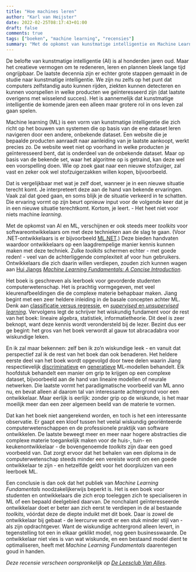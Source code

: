 ```yaml
---
title: "Hoe machines leren"
author: "Karl van Heijster"
date: 2022-02-25T08:17:43+01:00
draft: false
comments: true
tags: ["boeken", "machine learning", "recensies"]
summary: "Met de opkomst van kunstmatige intelligentie en Machine Learning, verschijnen er ook steeds meer *toolkits* voor softwareontwikkelaars om met deze technieken aan de slag te gaan. Deze bieden handvaten waardoor ontwikkelaars op een laagdrempelige manier kennis kunnen maken met deze techniek. Zulke *toolkits* schermen echter - met goede reden! - veel van de achterliggende complexiteit af voor hun gebruikers. Ontwikkelaars die zich daarin willen verdiepen, zouden zich kunnen wagen aan Hui Jiangs *Machine Learning Fundamentals: A Concise Introduction*."
---
```


De belofte van kunstmatige intelligentie (AI) is al honderden jaren oud. Maar het creatieve vermogen om te redeneren, leren en plannen bleek lange tijd ongrijpbaar. De laatste decennia zijn er echter grote stappen gemaakt in de studie naar kunstmatige intelligentie. We zijn nu zelfs op het punt dat computers zelfstandig auto kunnen rijden, ziekten kunnen detecteren en kunnen voorspellen in welke producten we geïnteresseerd zijn (dat laatste overigens met wisselend succes). Het is aannemelijk dat kunstmatige intelligentie de komende jaren een alleen maar grotere rol in ons leven zal gaan spelen.


Machine learning (ML) is een vorm van kunstmatige intelligentie die zich richt op het bouwen van systemen die op basis van de ene dataset leren navigeren door een andere, onbekende dataset. Een website die je bepaalde producten aanraadt naar aanleiding van je laatste aankoopt, werkt precies zo. De website weet niet op voorhand in welke producten je geïnteresseerd bent, dat is onderdeel van de onbekende dataset. Maar op basis van de bekende set, waar het algoritme op is getraind, kan deze wel een voorspelling doen. Wie op zoek gaat naar een nieuwe stofzuiger, zal vast en zeker ook wel stofzuigerzakken willen kopen, bijvoorbeeld.


Dat is vergelijkbaar met wat je zelf doet, wanneer je in een nieuwe situatie terecht komt. Je interpreteert deze aan de hand van bekende ervaringen. Vaak zal dat goed gaan, en soms blijk je de situatie verkeerd in te schatten. Die ervaring vormt op zijn beurt opnieuw input voor de volgende keer dat je in een nieuwe situatie terechtkomt. Kortom, je leert. - Het heet niet voor niets machine *learning*.


Met de opkomst van AI en ML, verschijnen er ook steeds meer *toolkits* voor softwareontwikkelaars om met deze technieken aan de slag te gaan. (Voor .NET-ontwikkelaars is er bijvoorbeeld [ML.NET](https://dotnet.microsoft.com/en-us/apps/machinelearning-ai/ml-dotnet).) Deze bieden handvaten waardoor ontwikkelaars op een laagdrempelige manier kennis kunnen maken met deze techniek. Zulke *toolkits* schermen echter - met goede reden! - veel van de achterliggende complexiteit af voor hun gebruikers. Ontwikkelaars die zich daarin willen verdiepen, zouden zich kunnen wagen aan [Hui Jiangs](https://www.linkedin.com/in/hui-jiang-95174951/) [*Machine Learning Fundamentals: A Concise Introduction*](https://www.cambridge.org/9781108837040).


Het boek is geschreven als leerboek voor gevorderde studenten computerwetenschap. Het is prachtig vormgegeven, met veel kleurenafbeeldingen die de complexe materie behapbaar maken. Jiang begint met een zeer heldere inleiding in de basale concepten achter ML. Denk aan [classificatie versus regressie](https://machinelearningmastery.com/classification-versus-regression-in-machine-learning/), en [*supervised* en *unsupervised learning*](https://www.guru99.com/supervised-vs-unsupervised-learning.html). Vervolgens legt de schrijver het wiskundig fundament voor de rest van het boek: lineaire algebra, statistiek, informatietheorie. Dit deel is zeer beknopt, want deze kennis wordt verondersteld bij de lezer. Bezint dus eer ge begint: het gros van het boek verwordt al gauw tot abracadabra voor wiskundige leken.


En ik zal maar bekennen: zelf ben ik zo’n wiskundige leek - en vanuit dat perspectief zal ik de rest van het boek dan ook benaderen. Het heldere eerste deel van het boek wordt opgevolgd door twee delen waarin Jiang respectievelijk [discriminatieve](https://en.wikipedia.org/wiki/Discriminative_model) en [generatieve](https://en.wikipedia.org/wiki/Generative_model) ML-modellen behandelt. Elk hoofdstuk behandelt een manier om grip te krijgen op een complexe dataset, bijvoorbeeld aan de hand van lineaire modellen of neurale netwerken. Die laatste vormt het paradigmatische voorbeeld van ML anno nu, en bevat alleen al daarom tal van interessante achtergrond voor een ontwikkelaar. Maar eerlijk is eerlijk: zonder grip op de wiskunde, is het maar moeilijk meer dan een zeer algemeen beeld van de materie te vormen.


Dat kan het boek niet aangerekend worden, en toch is het een interessante observatie. Er gaapt een kloof tussen het veelal wiskundig georiënteerde computerwetenschappen en de professionele praktijk van software ontwikkelen. De laatste beweegt meer en meer naar hogere abstracties die complexe materie toegankelijk maken voor de huis-, tuin- en keukenontwikkelaar - de bovengenoemde *toolkits* zijn daar een goed voorbeeld van. Dat zorgt ervoor dat het behalen van een diploma in de computerwetenschap steeds minder een vereiste wordt om een goede ontwikkelaar te zijn - en hetzelfde geldt voor het doorpluizen van een leerboek ML. 


Een conclusie is dan ook dat het publiek van *Machine Learning Fundamentals* noodzakelijkerwijs beperkt is. Het is een boek voor studenten en ontwikkelaars die zich erop toeleggen zich te specialiseren in ML of een bepaald deelgebied daarvan. De nonchalant geïnteresseerde ontwikkelaar doet er beter aan zich eerst te verdiepen in de al bestaande *toolkits*, vóórdat deze de diepte induikt met dit boek. Daar is zowel de ontwikkelaar bij gebaat - de leercurve wordt er een stuk minder stijl van - als zijn opdrachtgever. Want de wiskundige achtergrond alleen levert, in tegenstelling tot een in elkaar geklikt model, nog geen businesswaarde. De ontwikkelaar niet vies is van wat wiskunde, en een bestaand model dient te optimaliseren, heeft met *Machine Learning Fundamentals* daarentegen goud in handen.


*Deze recensie verscheen oorspronkelijk op [De Leesclub Van Alles](https://deleesclubvanalles.nl/)*.

